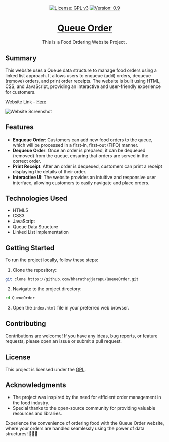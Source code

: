 <div align="center" markdown="1">
  
[![License: GPL v3](https://img.shields.io/badge/License-GPLv3-blue.svg)](https://www.gnu.org/licenses/gpl-3.0)
[![Version: 0.9](https://img.shields.io/badge/Version%3F-0.1-red.svg)](https://github.com/bharathajjarapu/Bloatbuster)
</div>
<p align="center">
<a href="https://github.com/bharathajjarapu/QueueOrder">
   <h1 align="center">Queue Order</h1></a>
</p>
<p align="center">
  This is a Food Ordering Website Project .
</p>

## Summary

This website uses a Queue data structure to manage food orders using a linked list approach. It allows users to enqueue (add) orders, dequeue (remove) orders, and print order receipts. The website is built using HTML, CSS, and JavaScript, providing an interactive and user-friendly experience for customers.

Website Link - [Here](https://bharathajjarapu.github.io/QueueOrder)

<img src="Web.png" alt="Website Screenshot">

## Features

- **Enqueue Order**: Customers can add new food orders to the queue, which will be processed in a first-in, first-out (FIFO) manner.
- **Dequeue Order**: Once an order is prepared, it can be dequeued (removed) from the queue, ensuring that orders are served in the correct order.
- **Print Receipt**: After an order is dequeued, customers can print a receipt displaying the details of their order.
- **Interactive UI**: The website provides an intuitive and responsive user interface, allowing customers to easily navigate and place orders.

## Technologies Used

- HTML5
- CSS3
- JavaScript
- Queue Data Structure
- Linked List Implementation

## Getting Started

To run the project locally, follow these steps:

1. Clone the repository:

```bash
git clone https://github.com/bharathajjarapu/QueueOrder.git
```

2. Navigate to the project directory:

```bash
cd QueueOrder
```

3. Open the `index.html` file in your preferred web browser.

## Contributing

Contributions are welcome! If you have any ideas, bug reports, or feature requests, please open an issue or submit a pull request.

## License

This project is licensed under the [GPL](LICENSE).

## Acknowledgments

- The project was inspired by the need for efficient order management in the food industry.
- Special thanks to the open-source community for providing valuable resources and libraries.

Experience the convenience of ordering food with the Queue Order website, where your orders are handled seamlessly using the power of data structures! 🍕🍔🍟

